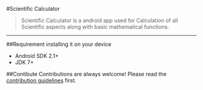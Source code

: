 #Scientific Calculator
>Scientific Calculator is a android app used for Calculation of all Scientific aspects along with basic mathematical functions.
***

##Requirement installing it on your device
* Android SDK 2.1+
* JDK 7+

##Contibute
Contributions are always welcome!
Please read the [contribution guidelines](contributing.md) first.



